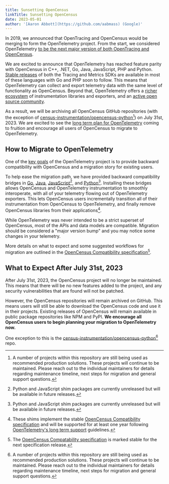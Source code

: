 ```yaml
---
title: Sunsetting OpenCensus
linkTitle: Sunsetting OpenCensus
date: 2023-05-01
author: '[Aaron Abbott](https://github.com/aabmass) (Google)'
---
```


In 2019, we announced that OpenTracing and OpenCensus would be merging to form
the OpenTelemetry project. From the start, we considered OpenTelemetry
[to be the next major version of both OpenTracing and OpenCensus](https://www.cncf.io/blog/2019/05/21/a-brief-history-of-opentelemetry-so-far/).

We are excited to announce that OpenTelemetry has reached feature parity with
OpenCensus in C++, .NET, Go, Java, JavaScript, PHP and Python.
[Stable releases](/docs/instrumentation/#status-and-releases) of both the
Tracing and Metrics SDKs are available in most of these languages with Go and
PHP soon to follow. This means that OpenTelemetry can collect and export
telemetry data with the same level of functionality as OpenCensus. Beyond that,
OpenTelemetry offers a [richer ecosystem](/ecosystem) of instrumentation
libraries and exporters, and an
[active open source community](https://www.cncf.io/blog/2023/01/11/a-look-at-the-2022-velocity-of-cncf-linux-foundation-and-top-30-open-source-projects/).

As a result, we will be archiving all OpenCensus GitHub repositories (with the
exception of [census-instrumentation/opencensus-python][][^python-timeline]) on
July 31st, 2023. We are excited to see the
[long term plan for OpenTelemetry](https://medium.com/opentracing/a-roadmap-to-convergence-b074e5815289)
coming to fruition and encourage all users of OpenCensus to migrate to
OpenTelemetry.

## How to Migrate to OpenTelemetry

One of the
[key goals](https://medium.com/opentracing/merging-opentracing-and-opencensus-f0fe9c7ca6f0)
of the OpenTelemetry project is to provide backward compatibility with
OpenCensus and a migration story for existing users.

To help ease the migration path, we have provided backward compatibility bridges
in [Go][go shim], [Java][java shim], [JavaScript][js shim][^shim-next-release],
and [Python][python shim][^shim-next-release]. Installing these bridges allows
OpenCensus and OpenTelemetry instrumentation to smoothly interoperate, with all
of your telemetry flowing out of OpenTelemetry exporters. This lets OpenCensus
users incrementally transition all of their instrumentation from OpenCensus to
OpenTelemetry, and finally remove OpenCensus libraries from their
applications[^shim-support].

While OpenTelemetry was never intended to be a strict superset of OpenCensus,
most of the APIs and data models are compatible. Migration should be considered
a "major version bump" and you may notice some changes in your telemetry.

More details on what to expect and some suggested workflows for migration are
outlined in the
[OpenCensus Compatibility specification](/docs/reference/specification/compatibility/opencensus#migration-path)[^spec-next-release].

## What to Expect After July 31st, 2023

After July 31st, 2023, the OpenCensus project will no longer be maintained. This
means that there will be no new features added to the project, and any security
vulnerabilities that are found will not be patched.

However, the OpenCensus repositories will remain archived on GitHub. This means
users will still be able to download the OpenCensus code and use it in their
projects. Existing releases of OpenCensus will remain available in public
package repositories like NPM and PyPI. **We encourage all OpenCensus users to
begin planning your migration to OpenTelemetry now.**

One exception to this is the
[census-instrumentation/opencensus-python][][^python-timeline] repo.

[go shim]:
  https://github.com/open-telemetry/opentelemetry-go/tree/main/bridge/opencensus
[java shim]:
  https://github.com/open-telemetry/opentelemetry-java/tree/main/opencensus-shim
[python shim]:
  https://github.com/open-telemetry/opentelemetry-python/tree/main/shim/opentelemetry-opencensus-shim
[js shim]:
  https://github.com/open-telemetry/opentelemetry-js/tree/main/experimental/packages/opentelemetry-shim-opencensus
[census-instrumentation/opencensus-python]:
  https://github.com/census-instrumentation/opencensus-python

[^python-timeline]:
    A number of projects within this repository are still being used as
    recommended production solutions. These projects will continue to be
    maintained. Please reach out to the individual maintainers for details
    regarding maintenance timeline, next steps for migration and general support
    questions.

[^shim-next-release]:
    Python and JavaScript shim packages are currently unreleased but will be
    available in future releases.

[^spec-next-release]:
    The
    [OpenCensus Compatability specification](https://opentelemetry.io/docs/reference/specification/compatibility/opencensus/)
    is marked stable for the next specification release.

[^shim-support]:
    These shims implement the stable
    [OpenCensus Compatibility specification](/docs/reference/specification/compatibility/opencensus#migration-path)[^spec-next-release]
    and will be supported for at least one year following
    [OpenTelemetry's long term support](https://opentelemetry.io/docs/reference/specification/versioning-and-stability/#long-term-support)
    guidelines.
